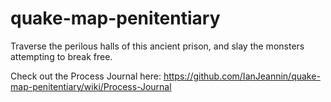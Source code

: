 # quake-map-penitentiary
Traverse the perilous halls of this ancient prison, and slay the monsters attempting to break free. 

Check out the Process Journal here: https://github.com/IanJeannin/quake-map-penitentiary/wiki/Process-Journal
